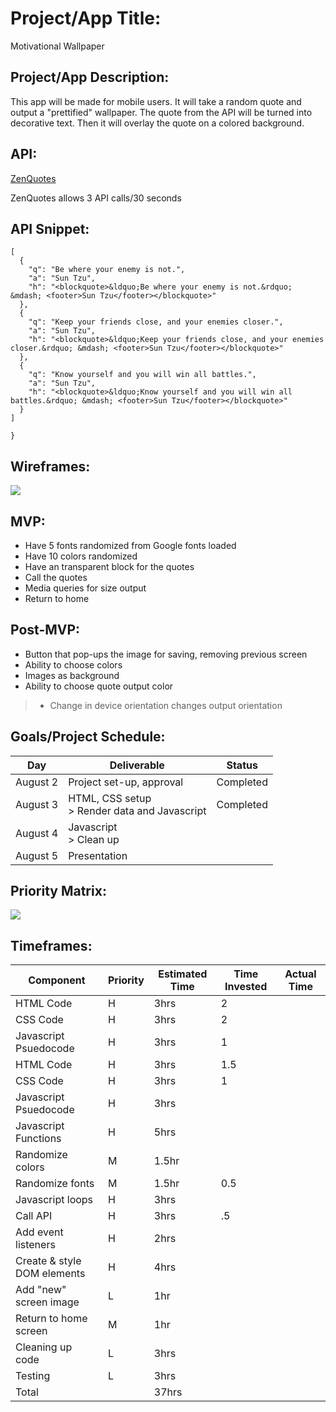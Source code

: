 # Project/App Title: 
Motivational Wallpaper

## Project/App Description:
This app will be made for mobile users. It will take a random quote and output a "prettified" wallpaper. The quote from the API will be turned into decorative text. Then it will overlay the quote on a colored background.

## API:
[ZenQuotes](https://zenquotes.io/)

ZenQuotes allows 3 API calls/30 seconds

## API Snippet:
```{
[
  {
    "q": "Be where your enemy is not.",
    "a": "Sun Tzu",
    "h": "<blockquote>&ldquo;Be where your enemy is not.&rdquo; &mdash; <footer>Sun Tzu</footer></blockquote>"
  },
  {
    "q": "Keep your friends close, and your enemies closer.",
    "a": "Sun Tzu",
    "h": "<blockquote>&ldquo;Keep your friends close, and your enemies closer.&rdquo; &mdash; <footer>Sun Tzu</footer></blockquote>"
  },
  {
    "q": "Know yourself and you will win all battles.",
    "a": "Sun Tzu",
    "h": "<blockquote>&ldquo;Know yourself and you will win all battles.&rdquo; &mdash; <footer>Sun Tzu</footer></blockquote>"
  }
]

}
```

## Wireframes:
![](https://res.cloudinary.com/texasrachel/image/upload/v1627879189/CleanShot_2021-08-01_at_23.39.28_mbcdmz.png)

## MVP:
- Have 5 fonts randomized from Google fonts loaded
- Have 10 colors randomized
- Have an transparent block for the quotes
- Call the quotes
- Media queries for size output
- Return to home

## Post-MVP:
- Button that pop-ups the image for saving, removing previous screen
- Ability to choose colors
- Images as background
- Ability to choose quote output color
> - Change in device orientation changes output orientation

## Goals/Project Schedule:
| Day | Deliverable | Status|
| --------- | ----------------------------------- | ----------- |
| August 2| Project set-up, approval  | Completed |
| August 3| HTML, CSS setup <br> > Render data and Javascript | Completed |
| August 4| Javascript <br> > Clean up |  |
| August 5| Presentation |  |

## Priority Matrix:
![](https://res.cloudinary.com/texasrachel/image/upload/v1627878442/Priority_jpcxnl.png)

## Timeframes:

| Component | Priority | Estimated Time | Time Invested | Actual Time|
| -------------- | -------------- | ------------- | ------------- |------------- |
| HTML Code | H | 3hrs | 2 | |
| CSS Code | H | 3hrs | 2 | |
| Javascript Psuedocode | H | 3hrs | 1 | |
| HTML Code | H | 3hrs | 1.5 | |
| CSS Code | H | 3hrs | 1 | |
| Javascript Psuedocode | H | 3hrs | | |
| Javascript Functions | H | 5hrs | | |
| Randomize colors | M | 1.5hr | | |
| Randomize fonts | M | 1.5hr | 0.5 | |
| Javascript loops | H | 3hrs | | |
| Call API | H | 3hrs | .5 | |
| Add event listeners | H | 2hrs | | |
| Create & style DOM elements | H | 4hrs | | |
| Add "new" screen image | L | 1hr | | |
| Return to home screen| M | 1hr | | |
| Cleaning up code | L | 3hrs | | |
| Testing| L | 3hrs | | |
|Total |  | 37hrs | |
